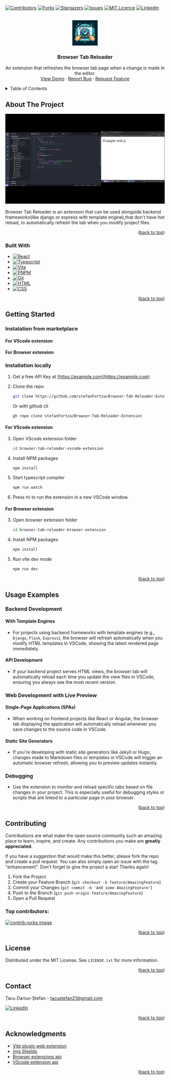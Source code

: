 <!-- Improved compatibility of back to top link: See: https://github.com/stefanFortza/Browser-Tab-Reloader-Extension/pull/73 -->
<a id="readme-top"></a>
<!--
*** Thanks for checking out the Best-README-Template. If you have a suggestion
*** that would make this better, please fork the repo and create a pull request
*** or simply open an issue with the tag "enhancement".
*** Don't forget to give the project a star!
*** Thanks again! Now go create something AMAZING! :D
-->



<!-- PROJECT SHIELDS -->
<!--
*** I'm using markdown "reference style" links for readability.
*** Reference links are enclosed in brackets [ ] instead of parentheses ( ).
*** See the bottom of this document for the declaration of the reference variables
*** for contributors-url, forks-url, etc. This is an optional, concise syntax you may use.
*** https://www.markdownguide.org/basic-syntax/#reference-style-links
-->
[![Contributors][contributors-shield]][contributors-url]
[![Forks][forks-shield]][forks-url]
[![Stargazers][stars-shield]][stars-url]
[![Issues][issues-shield]][issues-url]
[![MIT Licence][licence-shield]][licence-url]
[![LinkedIn][linkedin-shield]][ linkedin-url]



<!-- PROJECT LOGO -->
<br />
<div align="center">
  <a href="https://github.com/stefanFortza/Browser-Tab-Reloader-Extension">
    <img src="images/logo.jpeg" alt="Logo" width="80" height="80">
  </a>

  <h3 align="center">Browser Tab Reloader</h3>

  <p align="center">
   An extension that refreshes the browser tab page when a change is made in the editor. 
    <br />
    <a href="https://github.com/stefanFortza/Browser-Tab-Reloader-Extension">View Demo</a>
    ·
    <a href="https://github.com/stefanFortza/Browser-Tab-Reloader-Extension/issues/new?labels=bug&template=bug-report---.md">Report Bug</a>
    ·
    <a href="https://github.com/stefanFortza/Browser-Tab-Reloader-Extension/issues/new?labels=enhancement&template=feature-request---.md">Request Feature</a>
  </p>
</div>



<!-- TABLE OF CONTENTS -->
<details>
  <summary>Table of Contents</summary>
  <ol>
    <li>
      <a href="#about-the-project">About The Project</a>
      <ul>
        <li><a href="#built-with">Built With</a></li>
      </ul>
    </li>
    <li>
      <a href="#getting-started">Getting Started</a>
      <ul>
        <li><a href="#prerequisites">Prerequisites</a></li>
        <li><a href="#installation">Installation</a></li>
      </ul>
    </li>
    <li><a href="#usage">Usage</a></li>
    <!-- <li><a href="#roadmap">Roadmap</a></li> -->
    <li><a href="#contributing">Contributing</a></li>
    <li><a href="#license">License</a></li>
    <li><a href="#contact">Contact</a></li>
    <li><a href="#acknowledgments">Acknowledgments</a></li>
  </ol>
</details>



<!-- ABOUT THE PROJECT -->
## About The Project

[![Demo video][demo-video]](images/demo.mp4)

Browser Tab Reloader is an extension that can be used alongside backend frameworks(like django or express with template engine),that don't have hot reload, to automatically refresh the tab when you modify project files.

<p align="right">(<a href="#readme-top">back to top</a>)</p>



### Built With

* [![React][React.js]][React-url]
* [![Typescript][Typescript]][Typescript-url]
* [![Vite][Vite]][Vite-url]
* [![PNPM][pnpm]][pnpm-url]
* [![Git][git]][git-url]
* [![HTML][html]][html-url]
* [![CSS][css]][css-url]

<p align="right">(<a href="#readme-top">back to top</a>)</p>


<!-- GETTING STARTED -->
## Getting Started

### Instalation from marketplace

#### For VScode extension

#### For Browser extension

### Installation locally

1. Get a free API Key at [https://example.com](https://example.com)
2. Clone the repo
   ```sh
   git clone https://github.com/stefanFortza/Browser-Tab-Reloader-Extension.git
   ```
   Or with github cli

   ```sh
   gh repo clone stefanFortza/Browser-Tab-Reloader-Extension
   ```

#### For VScode extension

3. Open VScode extension folder
   ```sh
   cd browser-tab-reloader-vscode-extension
   ```

4. Install NPM packages
   ```sh
   npm install
   ```

5. Start typescript compiler
   ```sh
   npm run watch
   ```

6. Press `F5` to run the extension in a new VSCode window.

#### For Browser extension

3. Open browser extension folder
   ```sh
   cd browser-tab-reloader-browser-extension
   ```

4. Install NPM packages
   ```sh
   npm install
   ```

5. Run vite dev mode
   ```sh
   npm run dev
   ```

<p align="right">(<a href="#readme-top">back to top</a>)</p>



<!-- USAGE EXAMPLES -->
## Usage Examples

### Backend Development

#### With Template Engines
- For projects using backend frameworks with template engines (e.g., `Django`, `Flask`, `Express`), the browser will refresh automatically when you modify HTML templates in VSCode, showing the latest rendered page immediately.

#### API Development
- If your backend project serves HTML views, the browser tab will automatically reload each time you update the view files in VSCode, ensuring you always see the most recent version.


### Web Development with Live Preview

#### Single-Page Applications (SPAs)
- When working on frontend projects like React or Angular, the browser tab displaying the application will automatically reload whenever you save changes to the source code in VSCode.

#### Static Site Generators
- If you're developing with static site generators like Jekyll or Hugo, changes made to Markdown files or templates in VSCode will trigger an automatic browser refresh, allowing you to preview updates instantly.

### Debugging

- Use the extension to monitor and reload specific tabs based on file changes in your project. This is especially useful for debugging styles or scripts that are linked to a particular page in your browser.





<p align="right">(<a href="#readme-top">back to top</a>)</p>



<!-- ROADMAP -->
<!-- ## Roadmap

- [x] Add Changelog
- [x] Add back to top links
- [ ] Add Additional Templates w/ Examples
- [ ] Add "components" document to easily copy & paste sections of the readme
- [ ] Multi-language Support
    - [ ] Chinese
    - [ ] Spanish

See the [open issues](https://github.com/stefanFortza/Browser-Tab-Reloader-Extension/issues) for a full list of proposed features (and known issues).

<p align="right">(<a href="#readme-top">back to top</a>)</p> -->



<!-- CONTRIBUTING -->
## Contributing

Contributions are what make the open source community such an amazing place to learn, inspire, and create. Any contributions you make are **greatly appreciated**.

If you have a suggestion that would make this better, please fork the repo and create a pull request. You can also simply open an issue with the tag "enhancement".
Don't forget to give the project a star! Thanks again!

1. Fork the Project
2. Create your Feature Branch (`git checkout -b feature/AmazingFeature`)
3. Commit your Changes (`git commit -m 'Add some AmazingFeature'`)
4. Push to the Branch (`git push origin feature/AmazingFeature`)
5. Open a Pull Request

### Top contributors:

<a href="https://github.com/stefanFortza/Browser-Tab-Reloader-Extension/graphs/contributors">
  <img src="https://contrib.rocks/image?repo=stefanFortza/Browser-Tab-Reloader-Extension" alt="contrib.rocks image" />
</a>

<p align="right">(<a href="#readme-top">back to top</a>)</p>



<!-- LICENSE -->
## License

Distributed under the MIT License. See `LICENSE.txt` for more information.

<p align="right">(<a href="#readme-top">back to top</a>)</p>



<!-- CONTACT -->
## Contact

Țacu Darius-Ștefan - tacustefan21@gmail.com

[![LinkedIn][linkedin-shield]][ linkedin-url]

<!-- Project Link: [https://github.com/your_username/repo_name](https://github.com/your_username/repo_name) -->

<p align="right">(<a href="#readme-top">back to top</a>)</p>



<!-- ACKNOWLEDGMENTS -->
## Acknowledgments

* [Vite plugin web extension](https://github.com/aklinker1/vite-plugin-web-extension)
* [Img Shields](https://shields.io)
* [Browser extensions api](https://developer.mozilla.org/en-US/docs/Mozilla/Add-ons/WebExtensions)
* [VScode extension api](https://code.visualstudio.com/api)

<p align="right">(<a href="#readme-top">back to top</a>)</p>



<!-- MARKDOWN LINKS & IMAGES -->
<!-- https://www.markdownguide.org/basic-syntax/#reference-style-links -->
[contributors-shield]: https://img.shields.io/github/contributors/stefanFortza/Browser-Tab-Reloader-Extension.svg?style=for-the-badge
[contributors-url]: https://github.com/stefanFortza/Browser-Tab-Reloader-Extension/graphs/contributors
[forks-shield]: https://img.shields.io/github/forks/stefanFortza/Browser-Tab-Reloader-Extension.svg?style=for-the-badge
[forks-url]: https://github.com/stefanFortza/Browser-Tab-Reloader-Extension/network/members
[stars-shield]: https://img.shields.io/github/stars/stefanFortza/Browser-Tab-Reloader-Extension.svg?style=for-the-badge
[stars-url]: https://github.com/stefanFortza/Browser-Tab-Reloader-Extension/stargazers
[issues-shield]: https://img.shields.io/github/issues/stefanFortza/Browser-Tab-Reloader-Extension.svg?style=for-the-badge
[issues-url]: https://github.com/stefanFortza/Browser-Tab-Reloader-Extension/issues
[licence-shield]: https://img.shields.io/github/license/stefanFortza/Browser-Tab-Reloader-Extension.svg?style=for-the-badge
[licence-url]: https://github.com/stefanFortza/Browser-Tab-Reloader-Extension/blob/master/LICENCE.txt
[linkedin-shield]: https://img.shields.io/badge/-LinkedIn-black.svg?style=for-the-badge&logo=linkedin&colorB=555
[linkedin-url]: https://www.linkedin.com/in/tacudarius/
[demo-video]: images/demo-video-thumbnail.png
[Typescript]: https://img.shields.io/badge/TypeScript-3178C6?style=for-the-badge&logo=typescript&logoColor=fff
[Typescript-url]: https://www.typescriptlang.org
[React.js]: https://img.shields.io/badge/React-20232A?style=for-the-badge&logo=react&logoColor=61DAFB
[React-url]: https://reactjs.org/
[Vite]: https://img.shields.io/badge/vite-FFFFFF?style=for-the-badge&logo=vite&logoColor=646CFF
[Vite-url]: https://vitejs.dev/
[pnpm]: https://img.shields.io/badge/pnpm-F69220?style=for-the-badge&logo=pnpm&logoColor=fff
[pnpm-url]: https://pnpm.io/
[git]: https://img.shields.io/badge/Git-F05032?style=for-the-badge&logo=git&logoColor=fff
[git-url]: https://git-scm.com/
[html]: https://img.shields.io/badge/HTML-%23E34F26.svg?style=for-the-badge&logo=html5&logoColor=white
[html-url]: https://developer.mozilla.org/en-US/docs/Web/HTML
[css]: https://img.shields.io/badge/CSS-1572B6?style=for-the-badge&logo=css3&logoColor=fff
[css-url]: https://developer.mozilla.org/en-US/docs/Web/CSS